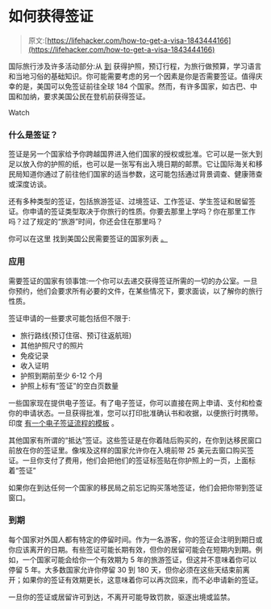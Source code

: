 # 如何获得签证

> 原文:[https://lifehacker.com/how-to-get-a-visa-1843444166](https://lifehacker.com/how-to-get-a-visa-1843444166)

国际旅行涉及许多活动部分:从 [到](https://lifehacker.com/how-to-get-a-passport-for-the-first-time-1843395448) 获得护照，预订行程，为旅行做预算，学习语言和当地习俗的基础知识。你可能需要考虑的另一个因素是你是否需要签证。值得庆幸的是，美国可以免签证前往全球 184 个国家。然而，有许多国家，如古巴、中国和加纳，要求美国公民在登机前获得签证。

Watch

### 什么是签证？

签证是另一个国家给予你跨越国界进入他们国家的授权或批准。它可以是一张大到足以放入你的护照的纸，也可以是一张写有出入境日期的邮票。它让国际海关和移民局知道你通过了前往他们国家的适当参数，这可能包括通过背景调查、健康筛查或深度访谈。

还有多种类型的签证，包括旅游签证、过境签证、工作签证、学生签证和居留签证。你申请的签证类型取决于你旅行的性质。你要去那里上学吗？你在那里工作吗？过了规定的“旅游”时间，你还会住在那里吗？

你可以在这里 找到美国公民需要签证的国家列表 [。](https://en.wikipedia.org/wiki/Visa_requirements_for_United_States_citizens)

### **应用**

需要签证的国家有领事馆:一个你可以去递交获得签证所需的一切的办公室。一旦你预约，他们会要求所有必要的文件，在某些情况下，要求面谈，以了解你的旅行性质。

签证申请的一些要求可能包括但不限于:

*   旅行路线(预订住宿、预订往返航班)
*   其他护照尺寸的照片
*   免疫记录
*   收入证明
*   护照到期前至少 6-12 个月
*   护照上标有“签证”的空白页数量

一些国家现在提供电子签证。有了电子签证，你可以直接在网上申请、支付和检查你的申请状态。一旦获得批准，您可以打印批准确认书和收据，以便旅行时携带。印度 [有一个电子签证流程的模板](https://indianvisaonline.gov.in/evisa/images/SampleForm.pdf) 。

其他国家有所谓的“抵达”签证。这些签证是在你着陆后购买的，在你到达移民窗口前放在你的签证里。像埃及这样的国家允许你在入境前带 25 美元去窗口购买签证。一旦你支付了费用，他们会把他们的签证标签贴在你护照上的一页，上面标着“签证”

如果你在到达任何一个国家的移民局之前忘记购买落地签证，他们会把你带到签证窗口。

### **到期**

每个国家对外国人都有特定的停留时间。作为一名游客，你的签证会注明到期日或你应该离开的日期。有些签证可能长期有效，但你的居留可能会在短期内到期。例如，一个国家可能会给你一个有效期为 5 年的旅游签证，但这并不意味着你可以停留 5 年。大多数国家允许你停留 30 到 180 天，但你必须在这些天结束前离开；如果你的签证有效期更长，这意味着你可以再次回来，而不必申请新的签证。

一旦你的签证或居留许可到达，不离开可能导致罚款，驱逐出境或监禁。